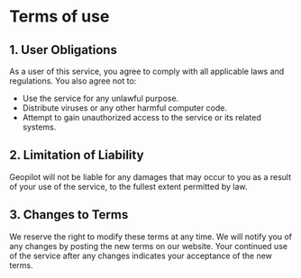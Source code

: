 # Terms of use

## 1. User Obligations

As a user of this service, you agree to comply with all applicable laws and regulations. You also agree not to:

- Use the service for any unlawful purpose.
- Distribute viruses or any other harmful computer code.
- Attempt to gain unauthorized access to the service or its related systems.

## 2. Limitation of Liability

Geopilot will not be liable for any damages that may occur to you as a result of your use of the service, to the fullest extent permitted by law.

## 3. Changes to Terms

We reserve the right to modify these terms at any time. We will notify you of any changes by posting the new terms on our website. Your continued use of the service after any changes indicates your acceptance of the new terms.
